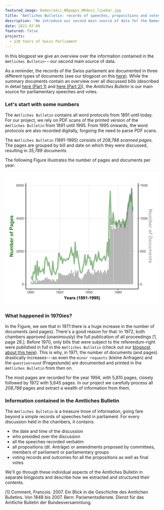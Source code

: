 ```yaml
---
featured_image: DemocraSci_NRpages_NRdocs_linebar.jpg
title: "Amtliches Bulletin: records of speeches, propositions and votes -- Part 1"
description: "We introduce our second main source of data for the DemocraSci project: The proceedings of the Swiss Parliament, commonly referred to as the Amtliches Bulletin."
date: 2021-07-09
featured: false
projects: 
  - 130 Years of Swiss Parliament
---
```


In this blogpost we give an overview over the information contained in the `Amtliches Bulletin`---our second main source of data. 

As a reminder, the records of the Swiss parliament are documented in three different types of documents (see our blogpost on this [here](https://www.sg.ethz.ch/news/swissparliament_3-datasources/)).
While the summary documents contain an overview over all discussed bills (described in detail [here (Part 1)](https://www.sg.ethz.ch/news/swissparliament_4-summarydocs_part1/) and [here (Part 2)](https://www.sg.ethz.ch/news/swissparliament_5-summarydocs_part2/)), the *Amtliches Bulletin* is our main source for parliamentary speeches and votes. 

### Let's start with some numbers

The `Amtliches Bulletin` contains all word protocols from 1891 until today. For our project, we rely on PDF scans of the printed version of the `Amtliches Bulletin` from 1891 until 1995. From 1995 onwards, the word protocols are also recorded digitally, forgoing the need to parse PDF scans.

The `Amtliches Bulletin` (1891-1995) consists of *208,788 scanned pages*. 
The pages are grouped by bill and date on which they were discussed, resulting in *35,789 documents*.

The following Figure illustrates the number of pages and documents per year:  

![Number of documents and pages we process from 1891-today](DemocraSci_NRpages_NRdocs_linebar.jpg)


### What happened in 1970ies?

In the Figure, we see that in 1971 there is a huge increase in the number of documents (and pages). There's a good reason for that: In 1972, both chambers approved (unanimously) the full publication of all proceedings [1, page 28.]. Before 1970, only bills that were subject to the referendum-right were published in full in the `Amtliches Bulletin` (check out our [blogpost about this here](https://www.sg.ethz.ch/news/swissparliament_3-datasources/)). This is why, in 1971, the number of documents (and pages) drastically increases---as even the `minor requests` (kleine Anfragen) and the `questionround` (Fragestunde) are documented and printed in the `Amtliches Bulletin` from then on.

The most pages are recorded for the year 1994, with 5,810 pages, closely followed by 1972 with 5,645 pages. 
In our project we carefully process all *208,788* pages and extract a wealth of information from them.

### Information contained in the Amtliches Bulletin

The `Amtliches Bulletin` is a treasure trove of information, going fare beyond a simple records of speeches held in parliament. 
For every discussion held in the chambers, it contains: 

* the date and time of the discussion
* who presided over the discussion
* all the speeches recorded verbatim
* all propositions (dt. Anträge) or amendments proposed by committees, members of parliament or parliamentary groups
* voting records and outcomes for all the propositions as well as final votes

We'll go through these individual aspects of the Amtliches Bulletin in separate blogposts and describe how we extracted and structured their contents.


*[1]* Comment, Francois. 2007. Ein Blick in die Geschichte des Amtlichen Bulletins. Von 1848 bis 2007. Bern: Parlamentsdienste. Dienst für das Amtliche Bulletin der Bundesversammlung.

